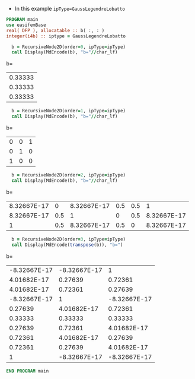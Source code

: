 - In this example `ipType=GaussLegendreLobatto`

```fortran
PROGRAM main
use easifemBase
real( DFP ), allocatable :: b( :, : )
integer(i4b) :: iptype = GaussLegendreLobatto
```

```fortran
  b = RecursiveNode2D(order=0, ipType=ipType)
  call Display(MdEncode(b), "b="//char_lf)
```

b=

|         |
|---------|
| 0.33333 |
| 0.33333 |
| 0.33333 |

```fortran
  b = RecursiveNode2D(order=1, ipType=ipType)
  call Display(MdEncode(b), "b="//char_lf)
```

b=

|   |   |   |
|---|---|---|
| 0 | 0 | 1 |
| 0 | 1 | 0 |
| 1 | 0 | 0 |

```fortran
  b = RecursiveNode2D(order=2, ipType=ipType)
  call Display(MdEncode(b), "b="//char_lf)
```

b=

|             |     |             |     |     |             |
|-------------|-----|-------------|-----|-----|-------------|
| 8.32667E-17 | 0   | 8.32667E-17 | 0.5 | 0.5 | 1           |
| 8.32667E-17 | 0.5 | 1           | 0   | 0.5 | 8.32667E-17 |
| 1           | 0.5 | 8.32667E-17 | 0.5 | 0   | 8.32667E-17 |

```fortran
  b = RecursiveNode2D(order=3, ipType=ipType)
  call Display(MdEncode(transpose(b)), "b=")
```

b=

|              |              |              |
|--------------|--------------|--------------|
| -8.32667E-17 | -8.32667E-17 | 1            |
| 4.01682E-17  | 0.27639      | 0.72361      |
| 4.01682E-17  | 0.72361      | 0.27639      |
| -8.32667E-17 | 1            | -8.32667E-17 |
| 0.27639      | 4.01682E-17  | 0.72361      |
| 0.33333      | 0.33333      | 0.33333      |
| 0.27639      | 0.72361      | 4.01682E-17  |
| 0.72361      | 4.01682E-17  | 0.27639      |
| 0.72361      | 0.27639      | 4.01682E-17  |
| 1            | -8.32667E-17 | -8.32667E-17 |

```fortran
END PROGRAM main
```
